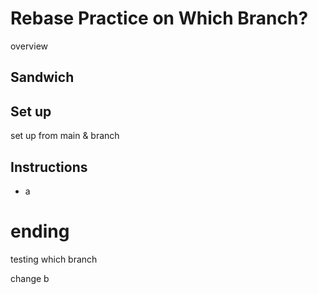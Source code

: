 # Rebase Practice on Which Branch?

overview
## Sandwich

## Set up

set up from main & branch

## Instructions

* a

# ending

testing which branch

change b

